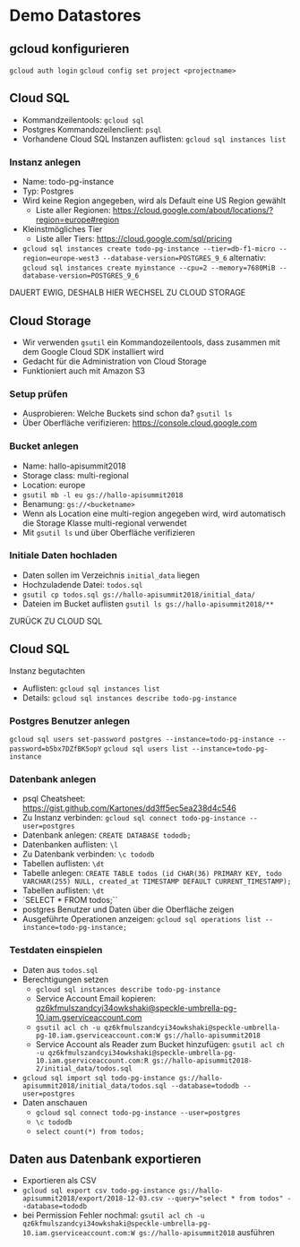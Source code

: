 # Demo Datastores

## gcloud konfigurieren
`gcloud auth login`
`gcloud config set project <projectname>`


## Cloud SQL
* Kommandzeilentools: `gcloud sql`
* Postgres Kommandozeilenclient: `psql`
* Vorhandene Cloud SQL Instanzen auflisten: `gcloud sql instances list`

### Instanz anlegen
* Name: todo-pg-instance
* Typ: Postgres
* Wird keine Region angegeben, wird als Default eine US Region gewählt
  * Liste aller Regionen: https://cloud.google.com/about/locations/?region=europe#region
* Kleinstmögliches Tier
  * Liste aller Tiers: https://cloud.google.com/sql/pricing
* `gcloud sql instances create todo-pg-instance --tier=db-f1-micro --region=europe-west3 --database-version=POSTGRES_9_6` alternativ:
`gcloud sql instances create myinstance --cpu=2 --memory=7680MiB --database-version=POSTGRES_9_6`

DAUERT EWIG, DESHALB HIER WECHSEL ZU CLOUD STORAGE


## Cloud Storage
* Wir verwenden `gsutil` ein Kommandozeilentools, dass zusammen mit dem Google Cloud SDK installiert wird
* Gedacht für die Administration von Cloud Storage
* Funktioniert auch mit Amazon S3

### Setup prüfen
* Ausprobieren: Welche Buckets sind schon da? `gsutil ls`
* Über Oberfläche verifizieren: https://console.cloud.google.com

### Bucket anlegen
* Name: hallo-apisummit2018
* Storage class: multi-regional
* Location: europe
* `gsutil mb -l eu gs://hallo-apisummit2018`
* Benamung: `gs://<bucketname>`
* Wenn als Location eine multi-region angegeben wird, wird automatisch die Storage Klasse multi-regional verwendet
* Mit `gsutil ls` und über Oberfläche verifizieren

### Initiale Daten hochladen
* Daten sollen im Verzeichnis `initial_data` liegen
* Hochzuladende Datei: `todos.sql`
* `gsutil cp todos.sql gs://hallo-apisummit2018/initial_data/`
* Dateien im Bucket auflisten `gsutil ls gs://hallo-apisummit2018/**`

ZURÜCK ZU CLOUD SQL
## Cloud SQL
Instanz begutachten
* Auflisten: `gcloud sql instances list`
* Details: `gcloud sql instances describe todo-pg-instance`

### Postgres Benutzer anlegen
`gcloud sql users set-password postgres --instance=todo-pg-instance --password=b5bx7DZfBK5opY`
`gcloud sql users list --instance=todo-pg-instance`

### Datenbank anlegen
* psql Cheatsheet: https://gist.github.com/Kartones/dd3ff5ec5ea238d4c546
* Zu Instanz verbinden: `gcloud sql connect todo-pg-instance --user=postgres`
* Datenbank anlegen: `CREATE DATABASE tododb;`
* Datenbanken auflisten: `\l`
* Zu Datenbank verbinden: `\c tododb`
* Tabellen auflisten: `\dt`
* Tabelle anlegen: `CREATE TABLE todos (id CHAR(36) PRIMARY KEY, todo VARCHAR(255) NULL, created_at TIMESTAMP DEFAULT CURRENT_TIMESTAMP);`
* Tabellen auflisten: `\dt`
* `SELECT * FROM todos;``
* postgres Benutzer und Daten über die Oberfläche zeigen
* Ausgeführte Operationen anzeigen: `gcloud sql operations list --instance=todo-pg-instance;`

### Testdaten einspielen
* Daten aus `todos.sql`
* Berechtigungen setzen
  * `gcloud sql instances describe todo-pg-instance`
  * Service Account Email kopieren: qz6kfmulszandcyi34owkshaki@speckle-umbrella-pg-10.iam.gserviceaccount.com
  * `gsutil acl ch -u qz6kfmulszandcyi34owkshaki@speckle-umbrella-pg-10.iam.gserviceaccount.com:W gs://hallo-apisummit2018`
  * Service Account als Reader zum Bucket hinzufügen: `gsutil acl ch -u qz6kfmulszandcyi34owkshaki@speckle-umbrella-pg-10.iam.gserviceaccount.com:R gs://hallo-apisummit2018-2/initial_data/todos.sql`
* `gcloud sql import sql todo-pg-instance gs://hallo-apisummit2018/initial_data/todos.sql --database=tododb --user=postgres`
* Daten anschauen
  * `gcloud sql connect todo-pg-instance --user=postgres`
  * `\c tododb`
  * `select count(*) from todos;`

## Daten aus Datenbank exportieren
* Exportieren als CSV
* `gcloud sql export csv todo-pg-instance gs://hallo-apisummit2018/export/2018-12-03.csv --query="select * from todos" --database=tododb`
* bei Permission Fehler nochmal: `gsutil acl ch -u qz6kfmulszandcyi34owkshaki@speckle-umbrella-pg-10.iam.gserviceaccount.com:W gs://hallo-apisummit2018` ausführen
